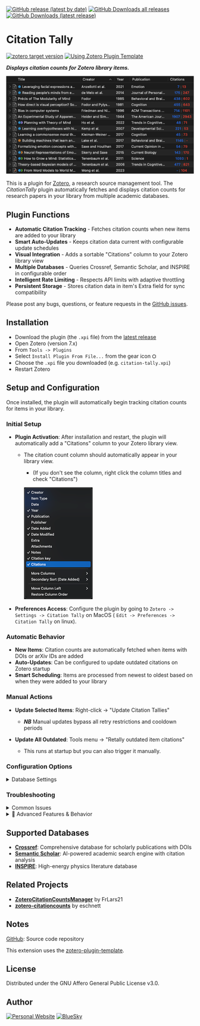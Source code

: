 [![GitHub release (latest by date)](https://img.shields.io/github/v/release/daeh/zotero-citation-tally?style=for-the-badge)](https://github.com/daeh/zotero-citation-tally/releases/latest) [![GitHub Downloads all releases](https://img.shields.io/github/downloads/daeh/zotero-citation-tally/total?style=for-the-badge&color=forestgreen)](https://github.com/daeh/zotero-citation-tally/releases/latest) [![GitHub Downloads (latest release)](https://img.shields.io/github/downloads/daeh/zotero-citation-tally/latest/total?style=for-the-badge)](https://github.com/daeh/zotero-citation-tally/releases/latest)

# Citation Tally

[![zotero target version](https://img.shields.io/badge/Zotero-7-green?style=flat-square&logo=zotero&logoColor=CC2936)](https://www.zotero.org) [![Using Zotero Plugin Template](https://img.shields.io/badge/Using-Zotero%20Plugin%20Template-blue?style=flat-square&logo=github)](https://github.com/windingwind/zotero-plugin-template)

**_Displays citation counts for Zotero library items._**

![Screenshot](docs/assets/readme/screenshot.png)

This is a plugin for [Zotero](https://www.zotero.org), a research source management tool. The _CitationTally_ plugin automatically fetches and displays citation counts for research papers in your library from multiple academic databases.

## Plugin Functions

- **Automatic Citation Tracking** - Fetches citation counts when new items are added to your library
- **Smart Auto-Updates** - Keeps citation data current with configurable update schedules
- **Visual Integration** - Adds a sortable "Citations" column to your Zotero library view
- **Multiple Databases** - Queries Crossref, Semantic Scholar, and INSPIRE in configurable order
- **Intelligent Rate Limiting** - Respects API limits with adaptive throttling
- **Persistent Storage** - Stores citation data in item's Extra field for sync compatibility

Please post any bugs, questions, or feature requests in the [GitHub issues](https://github.com/daeh/zotero-citation-tally/issues?q=is%3Aissue+is%3Aopen+sort%3Aupdated-desc).

## Installation

- Download the plugin (the `.xpi` file) from the [latest release](https://github.com/daeh/zotero-citation-tally/releases/latest)
- Open Zotero (version 7.x)
- From `Tools -> Plugins`
- Select `Install Plugin From File...` from the gear icon ⛭
- Choose the `.xpi` file you downloaded (e.g. `citation-tally.xpi`)
- Restart Zotero

## Setup and Configuration

Once installed, the plugin will automatically begin tracking citation counts for items in your library.

### Initial Setup

- **Plugin Activation**: After installation and restart, the plugin will automatically add a "Citations" column to your Zotero library view.
  - The citation count column should automatically appear in your library view.
    - (If you don't see the column, right click the column titles and check "Citations")

    ![show Citations column](docs/assets/readme/show-column.png)

- **Preferences Access**: Configure the plugin by going to `Zotero -> Settings -> Citation Tally` on MacOS ( `Edit -> Preferences -> Citation Tally` on linux).

### Automatic Behavior

- **New Items**: Citation counts are automatically fetched when items with DOIs or arXiv IDs are added
- **Auto-Updates**: Can be configured to update outdated citations on Zotero startup
- **Smart Scheduling**: Items are processed from newest to oldest based on when they were added to your library

### Manual Actions

- **Update Selected Items**: Right-click → "Update Citation Tallies"
  - **_NB_** Manual updates bypass all retry restrictions and cooldown periods

- **Update All Outdated**: Tools menu → "Retally outdated item citations"
  - This runs at startup but you can also trigger it manually.

### Configuration Options

<details>

<summary>Database Settings</summary>

- **Database Priority Order**: Configure which databases to query and in what order. The plugin will try each database until it finds citation data.
  - Default order: `crossref, semanticscholar, inspire`
  - You can reorder these based on your field and preferences
  - For physics papers, you might prefer: `inspire, crossref, semanticscholar`
  - For general academic papers: `crossref, semanticscholar`

- **Automatic Updates**: Enable automatic citation updates on startup for outdated items
- **Adaptive Rate Limiting**: Smart rate limiting that starts with base delays and automatically increases up to 10x when rate limits are detected, then gradually decreases on success
- **Database-Specific Rate Limits**: Configure individual base rate limits for each database (Crossref, INSPIRE, Semantic Scholar)

</details>

### Troubleshooting

<details>

<summary>Common Issues</summary>

- **No citation data found**: The plugin requires items to have DOIs, arXiv IDs, or other identifiers that databases can match. Journal articles, conference papers, and books with DOIs work best. Items like web pages, theses, or older publications without digital identifiers may not have citation data available in academic databases.
- **Rate limiting**: The plugin aims to be respectful of the databases that make citation information available by adaptively throttling request frequency and avoiding unnecessary requests. It starts with base delays (1-3 seconds) and automatically increases delays up to 10x when rate limits are detected, then gradually decreases on successful requests. Large batch updates may take time but will complete automatically. The plugin keeps track of items that do not appear in databases and avoids requesting them frequently, but will periodically check to see these items have been added.
- **Network issues**: Ensure Zotero has internet access and your firewall isn't blocking requests to academic databases.

</details>

<details>
<summary>🔧 Advanced Features & Behavior</summary>

### Intelligent Retry System

The plugin tracks items that fail to return citation data and intelligently schedules retries:

- **Not Found Items**:
  - 1st attempt: Wait 7 days
  - 2nd attempt: Wait 30 days
  - 3rd attempt: Wait 90 days
  - 4+ attempts: Wait 180 days
- **Manual Override**: Right-click updates bypass all retry restrictions

### Adaptive Rate Limiting

The plugin respects API limits with intelligent throttling:

**Base Delays:**

- Crossref: 1 second
- INSPIRE: 1 second
- Semantic Scholar: 3 seconds

**Adaptive Behavior:**

- Increases delay by 1.5× on rate limit errors (up to 10× maximum)
- Decreases by 0.9× on successful requests
- Maintains separate multipliers for each database

### Performance Optimizations

- **Session Caching**: Items without identifiers are cached for the session
- **Progress Indicators**: Real-time updates during bulk operations
- **Network Detection**: Pauses and retries when network is unavailable
- **Automatic Cleanup**: Monthly removal of data for deleted library items

### Supported Identifiers

The plugin can fetch citations for items with:

- DOIs (Digital Object Identifiers)
- arXiv IDs
- INSPIRE record IDs
- Semantic Scholar paper IDs

</details>

## Supported Databases

- **[Crossref](https://www.crossref.org/)**: Comprehensive database for scholarly publications with DOIs
- **[Semantic Scholar](https://www.semanticscholar.org/)**: AI-powered academic search engine with citation analysis
- **[INSPIRE](https://inspirehep.net/)**: High-energy physics literature database

## Related Projects

- **[ZoteroCitationCountsManager](https://github.com/FrLars21/ZoteroCitationCountsManager)** by FrLars21
- **[zotero-citationcounts](https://github.com/eschnett/zotero-citationcounts)** by eschnett

## Notes

[GitHub](https://github.com/daeh/zotero-citation-tally): Source code repository

This extension uses the [zotero-plugin-template](https://github.com/windingwind/zotero-plugin-template).

## License

Distributed under the GNU Affero General Public License v3.0.

## Author

[![Personal Website](https://img.shields.io/badge/personal%20website-daeh.info-orange?style=for-the-badge)](https://daeh.info) [![BlueSky](https://img.shields.io/badge/bsky-@dae.bsky.social-skyblue?style=for-the-badge&logo=bluesky)](https://bsky.app/profile/dae.bsky.social)
